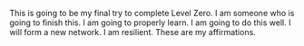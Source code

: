 This is going to be my final try to complete Level Zero.
I am someone who is going to finish this. I am going to properly learn. I am going to do this well. I will form a new network. I am resilient. These are my affirmations.